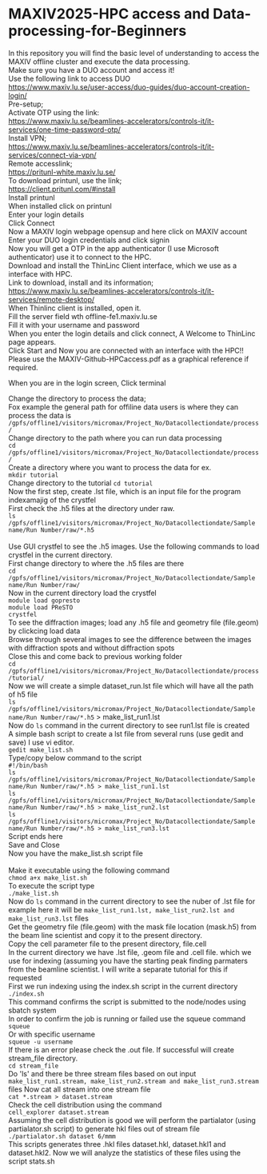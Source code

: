 # MAXIV2025-HPC access and Data-processing-for-Beginners
In this repository you will find the basic level of understanding to access the MAXIV offline cluster and execute the data processing. <br/>
Make sure you have a DUO account and access it! <br/>
Use the following link to access DUO <br/>
https://www.maxiv.lu.se/user-access/duo-guides/duo-account-creation-login/ <br/>
Pre-setup; <br/>
Activate OTP using the link: <br/>
https://www.maxiv.lu.se/beamlines-accelerators/controls-it/it-services/one-time-password-otp/  <br/>
Install VPN; <br/>
https://www.maxiv.lu.se/beamlines-accelerators/controls-it/it-services/connect-via-vpn/ <br/>
Remote accesslink; <br/>
https://pritunl-white.maxiv.lu.se/ <br/> 
To download printunl, use the link; <br/>
https://client.pritunl.com/#install <br/>
Install printunl <br/>
When installed click on printunl <br/>
Enter your login details <br/>
Click Connect <br/>
Now a MAXIV login webpage opensup and here click on MAXIV account <br/>
Enter your DUO login credentials and click signin <br/>
Now you will get a OTP in the app authenticator (I use Microsoft authenticator) use it to connect to the HPC. <br/>
Download and install the ThinLinc Client interface, which we use as a interface with HPC. <br/>
Link to download, install and its information; <br/>
https://www.maxiv.lu.se/beamlines-accelerators/controls-it/it-services/remote-desktop/ <br/> 
When Thinlinc client is installed, open it. <br/>
Fill the server field wth offline-fe1.maxiv.lu.se <br/>
Fill it with your username and password <br/>
When you enter the login details and click connect, A Welcome to ThinLinc page appears. <br/>
Click Start and Now you are connected with an interface with the HPC!! <br/>
Please use the MAXIV-Github-HPCaccess.pdf as a graphical reference if required. <br/>

When you are in the login screen,
Click terminal

Change the directory to process the data; <br/>
Fox example the general path for offiline data users is where they can process the data is   `/gpfs/offline1/visitors/micromax/Project_No/Datacollectiondate/process/` <br/>
Change directory to the path where you can run data processing <br/>
`cd /gpfs/offline1/visitors/micromax/Project_No/Datacollectiondate/process/` <br/>
Create a directory where you want to process the data for ex.<br/>
`mkdir tutorial` <br/>
Change directory to the tutorial
`cd tutorial` <br/>
Now the first step, create .lst file, which is an input file for the program indexamajig of the crystfel <br/>
First check the .h5 files at the directory under raw. <br/>
`ls /gpfs/offline1/visitors/micromax/Project_No/Datacollectiondate/Sample name/Run Number/raw/*.h5` <br/>  
Use GUI crystfel to see the .h5 images. Use the following commands to load crystfel in the current directory. <br/>
First change directory to where the .h5 files are there <br/>
`cd /gpfs/offline1/visitors/micromax/Project_No/Datacollectiondate/Sample name/Run Number/raw/ ` <br/> 
Now in the current directory load the crystfel <br/>
`module load gopresto` <br/>
`module load PReSTO` <br/>
`crystfel` <br/>
To see the diffraction images; load any .h5 file and geometry file (file.geom) by clickcing load data <br/>
Browse through several images to see the difference between the images with diffraction spots and without diffraction spots <br/>
Close this and come back to previous working folder <br/>
`cd /gpfs/offline1/visitors/micromax/Project_No/Datacollectiondate/process/tutorial/` <br/>
Now we will create a simple dataset_run.lst file which will have all the path of h5 file <br/>
`ls /gpfs/offline1/visitors/micromax/Project_No/Datacollectiondate/Sample name/Run Number/raw/*.h5` > make_list_run1.lst <br/>
Now do `ls` command in the current directory to see run1.lst file is created <br/>
A simple bash script to create a lst file from several runs (use gedit and save) I use vi editor. <br/>
`gedit make_list.sh` <br/>
Type/copy below command to the script <br/>
`#!/bin/bash` <br/>
`ls /gpfs/offline1/visitors/micromax/Project_No/Datacollectiondate/Sample name/Run Number/raw/*.h5 > make_list_run1.lst` <br/>
`ls /gpfs/offline1/visitors/micromax/Project_No/Datacollectiondate/Sample name/Run Number/raw/*.h5 > make_list_run2.lst` <br/>
`ls /gpfs/offline1/visitors/micromax/Project_No/Datacollectiondate/Sample name/Run Number/raw/*.h5 > make_list_run3.lst` <br/>
Script ends here <br/>
Save and Close <br/>
Now you have the make_list.sh script file <br/>  
Make it executable using the following command <br/>
`chmod a+x make_list.sh` <br/>
To execute the script type <br/>
`./make_list.sh` <br/>
Now do `ls` command in the current directory to see the nuber of .lst file for example here it will be `make_list_run1.lst, make_list_run2.lst and make_list_run3.lst` files <br/>
Get the geometry file (file.geom) with the mask file location (mask.h5) from the beam line scientist and copy it to the present directory. <br/>
Copy the cell parameter file to the present directory, file.cell <br/>
In the current directory we have .lst file, .geom file and .cell file. which we use for indexing (assuming you have the starting peak finding parmaters from the beamline scientist. I will write a separate tutorial for this if requested <br/>
First we run indexing using the index.sh script in the current directory <br/>
`./index.sh` <br/>
This command confirms the script is submitted to the node/nodes using sbatch system  <br/>
In order to confirm the job is running or failed use the squeue command <br/>
`squeue` <br/>
Or with specific username <br/>
`squeue -u username` <br/>
If there is an error please check the .out file. If successful will create stream_file directory. <br/>
`cd stream_file` <br/>
Do 'ls' and there be three stream files based on out input `make_list_run1.stream, make_list_run2.stream and make_list_run3.stream` files
Now cat all stream into one stream file <br/>
`cat *.stream > dataset.stream` <br/>
Check the cell distribution using the command <br/>
`cell_explorer dataset.stream` <br/>
Assuming the cell distribution is good we will perform the partialator (using partialator.sh script) to generate hkl files out of stream file <br/>
`./partialator.sh dataset 6/mmm` <br/>
This scripts generates three .hkl files dataset.hkl, dataset.hkl1 and dataset.hkl2. Now we will analyze the statistics of these files using the script stats.sh <br/>









